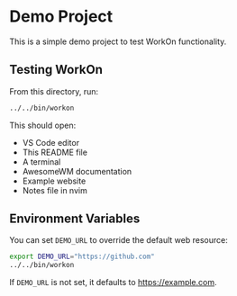 # Demo Project

This is a simple demo project to test WorkOn functionality.

## Testing WorkOn

From this directory, run:

```bash
../../bin/workon
```

This should open:
- VS Code editor
- This README file
- A terminal
- AwesomeWM documentation
- Example website
- Notes file in nvim

## Environment Variables

You can set `DEMO_URL` to override the default web resource:

```bash
export DEMO_URL="https://github.com"
../../bin/workon
```

If `DEMO_URL` is not set, it defaults to https://example.com.
